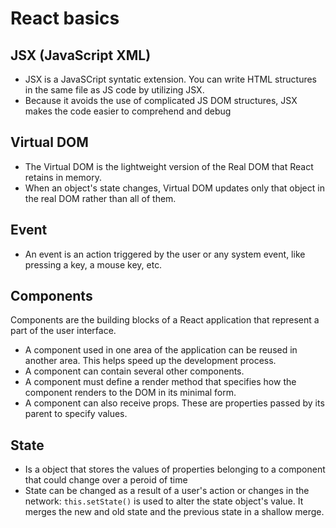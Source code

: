 # React basics

## JSX (JavaScript XML)

- JSX is a JavaSCript syntatic extension. You can write HTML structures in
  the same file as JS code by utilizing JSX.
- Because it avoids the use of complicated JS DOM structures, JSX makes the
  code easier to comprehend and debug

## Virtual DOM

- The Virtual DOM is the lightweight version of the Real DOM that React
  retains in memory.
- When an object's state changes, Virtual DOM updates only that object in
  the real DOM rather than all of them.

## Event

- An event is an action triggered by the user or any system event, like pressing a key, a mouse key, etc.

## Components

Components are the building blocks of a React application that represent a part of the user interface.

- A component used in one area of the application can be reused in another area. This helps speed up the development process.
- A component can contain several other components.
- A component must define a render method that specifies how the component renders to the DOM in its minimal form.
- A component can also receive props. These are properties passed by its parent to specify values.

## State

- Is a object that stores the values of properties belonging to a component that could change over a peroid of time
- State can be changed as a result of a user's action or changes in the network:
  `this.setState()` is used to alter the state object's value. It merges the new and old state and the previous state in a shallow merge.
